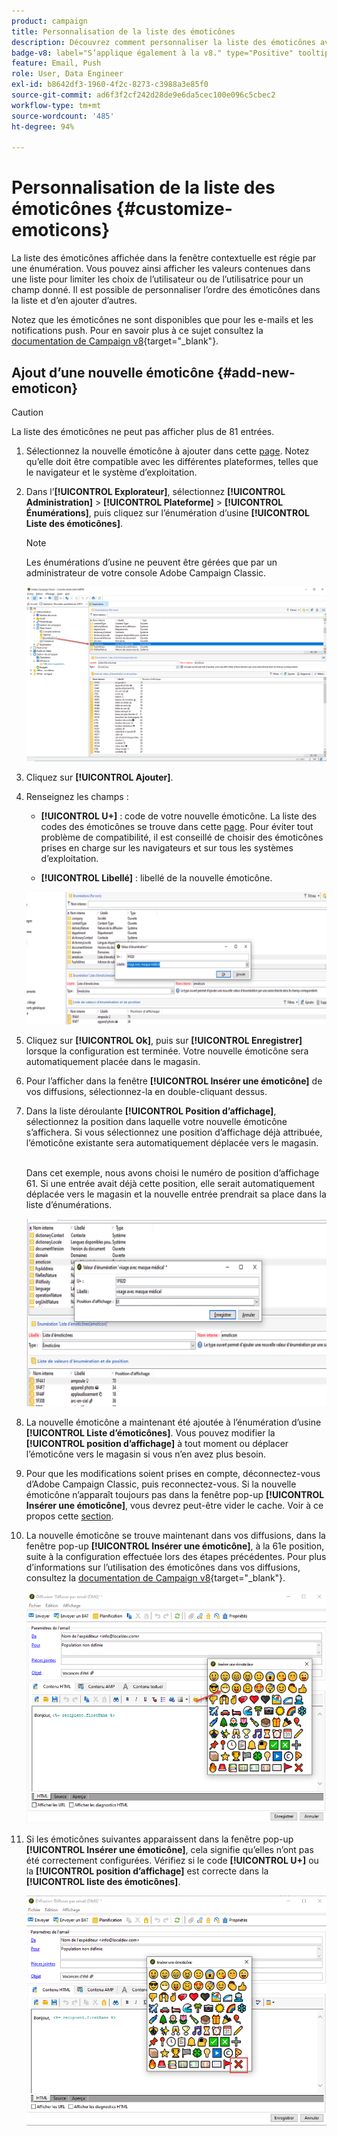 ```yaml
---
product: campaign
title: Personnalisation de la liste des émoticônes
description: Découvrez comment personnaliser la liste des émoticônes avec Adobe Campaign
badge-v8: label="S’applique également à la v8." type="Positive" tooltip="S’applique également à Campaign v8."
feature: Email, Push
role: User, Data Engineer
exl-id: b8642df3-1960-4f2c-8273-c3988a3e85f0
source-git-commit: ad6f3f2cf242d28de9e6da5cec100e096c5cbec2
workflow-type: tm+mt
source-wordcount: '485'
ht-degree: 94%

---
```


# Personnalisation de la liste des émoticônes {#customize-emoticons}

La liste des émoticônes affichée dans la fenêtre contextuelle est régie par une énumération. Vous pouvez ainsi afficher les valeurs contenues dans une liste pour limiter les choix de l’utilisateur ou de l’utilisatrice pour un champ donné.
Il est possible de personnaliser l’ordre des émoticônes dans la liste et d’en ajouter d’autres.

Notez que les émoticônes ne sont disponibles que pour les e-mails et les notifications push. Pour en savoir plus à ce sujet consultez la [documentation de Campaign v8](https://experienceleague.adobe.com/docs/campaign/campaign-v8/send/emails/defining-the-email-content.html#inserting-emoticons){target="_blank"}.


## Ajout d’une nouvelle émoticône {#add-new-emoticon}

>[!CAUTION]
>
>La liste des émoticônes ne peut pas afficher plus de 81 entrées.

1. Sélectionnez la nouvelle émoticône à ajouter dans cette [page](https://unicode.org/emoji/charts/full-emoji-list.html). Notez qu’elle doit être compatible avec les différentes plateformes, telles que le navigateur et le système d’exploitation.

1. Dans l’**[!UICONTROL Explorateur]**, sélectionnez **[!UICONTROL Administration]** > **[!UICONTROL Plateforme]** > **[!UICONTROL Énumérations]**, puis cliquez sur l’énumération d’usine **[!UICONTROL Liste des émoticônes]**.

   >[!NOTE]
   >
   >Les énumérations d’usine ne peuvent être gérées que par un administrateur de votre console Adobe Campaign Classic.

   ![](assets/emoticon_1.png)

1. Cliquez sur **[!UICONTROL Ajouter]**.

1. Renseignez les champs :

   * **[!UICONTROL U+]** : code de votre nouvelle émoticône. La liste des codes des émoticônes se trouve dans cette [page](https://unicode.org/emoji/charts/full-emoji-list.html).
Pour éviter tout problème de compatibilité, il est conseillé de choisir des émoticônes prises en charge sur les navigateurs et sur tous les systèmes d’exploitation.

   * **[!UICONTROL Libellé]** : libellé de la nouvelle émoticône.

   ![](assets/emoticon_5.png)

1. Cliquez sur **[!UICONTROL Ok]**, puis sur **[!UICONTROL Enregistrer]** lorsque la configuration est terminée.
Votre nouvelle émoticône sera automatiquement placée dans le magasin.

1. Pour l’afficher dans la fenêtre **[!UICONTROL Insérer une émoticône]** de vos diffusions, sélectionnez-la en double-cliquant dessus.

1. Dans la liste déroulante **[!UICONTROL Position d’affichage]**, sélectionnez la position dans laquelle votre nouvelle émoticône s’affichera. Si vous sélectionnez une position d’affichage déjà attribuée, l’émoticône existante sera automatiquement déplacée vers le magasin.

   <br>Dans cet exemple, nous avons choisi le numéro de position d’affichage 61. Si une entrée avait déjà cette position, elle serait automatiquement déplacée vers le magasin et la nouvelle entrée prendrait sa place dans la liste d’énumérations.

   ![](assets/emoticon_2.png)

1. La nouvelle émoticône a maintenant été ajoutée à l’énumération d’usine **[!UICONTROL Liste d’émoticônes]**. Vous pouvez modifier la **[!UICONTROL position d’affichage]** à tout moment ou déplacer l’émoticône vers le magasin si vous n’en avez plus besoin.

1. Pour que les modifications soient prises en compte, déconnectez-vous d’Adobe Campaign Classic, puis reconnectez-vous. Si la nouvelle émoticône n’apparaît toujours pas dans la fenêtre pop-up **[!UICONTROL Insérer une émoticône]**, vous devrez peut-être vider le cache. Voir à ce propos cette [section](../../platform/using/faq-campaign-config.md#perform-soft-cache-clear).

1. La nouvelle émoticône se trouve maintenant dans vos diffusions, dans la fenêtre pop-up **[!UICONTROL Insérer une émoticône]**, à la 61e position, suite à la configuration effectuée lors des étapes précédentes. Pour plus d’informations sur l’utilisation des émoticônes dans vos diffusions, consultez la [documentation de Campaign v8](https://experienceleague.adobe.com/docs/campaign/campaign-v8/send/emails/defining-the-email-content.html#inserting-emoticons){target="_blank"}.

   ![](assets/emoticon_4.png)

1. Si les émoticônes suivantes apparaissent dans la fenêtre pop-up **[!UICONTROL Insérer une émoticône]**, cela signifie qu’elles n’ont pas été correctement configurées. Vérifiez si le code **[!UICONTROL U+]** ou la **[!UICONTROL position d’affichage]** est correcte dans la **[!UICONTROL liste des émoticônes]**.

   ![](assets/emoticon_6.png)

